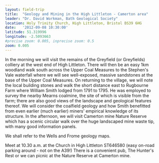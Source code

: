 ```yaml
---
layout: field-trip
title:  "Geology and Mining in the High Littleton - Camerton area"
leader: "Dr. David Workman, Bath Geological Society"
location: Holy Trinity Church, High Littleton, Bristol BS39 6HG
date:   '2012-09-08 10:30:00'
latitude: 51.319996
longitude: -2.5093663
#precise zoom: 0.005, inprecise zoom: 0.5
zoom: 0.005
---
```

In the morning we will visit the remains of the Greyfield (or Greyfields) colliery at the west end of High Littleton. There will then be an easy 1km woodland walk south across the Upper Coal Measures to the Stephen's Vale waterfall where we will see well-exposed, massive sandstones at the base of the Upper Coal Measures. On returning to the village, we will note the local building stones and walk the short distance east to Rugbourne Farm where William Smith lodged from 1791 to 1795. He was employed to survey the nearby Mearns coalmine, the site of which is visible from the farm; there are also good views of the landscape and geological features thereof. We will consider the coalfield geology and how Smith benefitted from even earlier (much earlier) miners' empirical knowledge of its structure. In the afternoon, we will visit Camerton mine Nature Reserve which has a scenic circular walk over the huge landscaped mine waste tip, with many good information panels.

We shall refer to the Wells and Frome geology maps.

Meet at 10.30 a.m. at the Church in High Littleton ST646580 (easy on-road parking around - not on the A39!) There is a convenient pub, The Hunter's Rest or we can picnic at the Nature Reserve at Camerton mine.